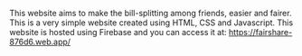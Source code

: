 This website aims to make the bill-splitting among friends, easier and fairer. This is a very simple website created using HTML, CSS and Javascript. This website is hosted using Firebase and you can access it at: https://fairshare-876d6.web.app/
